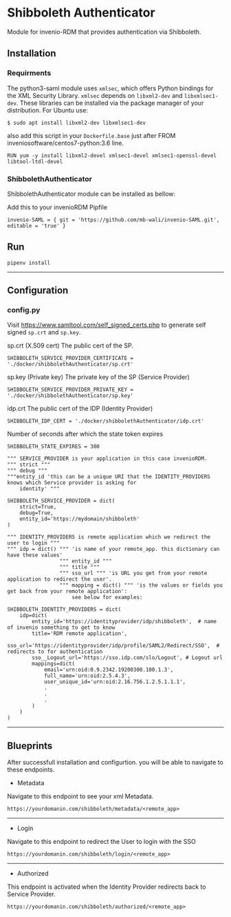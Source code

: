 # Shibboleth Authenticator
  Module for invenio-RDM that provides authentication via Shibboleth.
  
## Installation

### Requirments
The python3-saml module uses ```xmlsec```, which offers Python bindings for the XML Security Library. ```xmlsec``` depends on ```libxml2-dev``` and ```libxmlsec1-dev```. These libraries can be installed via the package manager of your distribution. For Ubuntu use:

```
$ sudo apt install libxml2-dev libxmlsec1-dev
```

also add this script in your ```Dockerfile.base``` just after FROM inveniosoftware/centos7-python:3.6 line.

```
RUN yum -y install libxml2-devel xmlsec1-devel xmlsec1-openssl-devel libtool-ltdl-devel
```

### ShibbolethAuthenticator

ShibbolethAuthenticator module can be installed as bellow:

Add this to your invenioRDM Pipfile

```
invenio-SAML = { git = 'https://github.com/mb-wali/invenio-SAML.git', editable = 'true' }
```

## Run
```
pipenv install
```
---

## Configuration

### config.py

Visit <https://www.samltool.com/self_signed_certs.php> to generate self signed ```sp.crt``` and ```sp.key```.

sp.crt (X.509 cert) The public cert of the SP. 
```
SHIBBOLETH_SERVICE_PROVIDER_CERTIFICATE = './docker/shibbolethAuthenticator/sp.crt'
```

sp.key (Private key) The private key of the SP (Service Provider)
```
SHIBBOLETH_SERVICE_PROVIDER_PRIVATE_KEY = './docker/shibbolethAuthenticator/sp.key'
```

idp.crt The public cert of the IDP (Identity Provider)
```
SHIBBOLETH_IDP_CERT = './docker/shibbolethAuthenticator/idp.crt'
```

Number of seconds after which the state token expires
```
SHIBBOLETH_STATE_EXPIRES = 300
```

```
""" SERVICE_PROVIDER is your application in this case invenioRDM.
""" strict """
""" debug """
"""entity_id 'this can be a unique URI that the IDENTITY_PROVIDERS knows which Service provider is asking for
    identity' """
    
SHIBBOLETH_SERVICE_PROVIDER = dict(
    strict=True,
    debug=True,
    entity_id='https://mydomain/shibboleth'
)
```


```
""" IDENTITY_PROVIDERS is remote application which we redirect the user to login """
""" idp = dict() """ 'is name of your remote_app. this dictionary can have these values' 
                 """ entity_id """ 
                 """ title """ 
                 """ sso_url """ 'is URL you get from your remote application to redirect the user'.
                 """ mapping = dict() """ 'is the values or fields you get back from your remote application':
                     see below for examples:
                     
SHIBBOLETH_IDENTITY_PROVIDERS = dict(
    idp=dict(
        entity_id='https://identityprovider/idp/shibboleth',  # name of invenio something to get to know
        title='RDM remote application',
        sso_url='https://identityprovider/idp/profile/SAML2/Redirect/SSO',  # redirects to for authentication
        sso__Logout_url='https://sso.idp.com/slo/Logout', # Logout url 
        mappings=dict(
            email='urn:oid:0.9.2342.19200300.100.1.3',
            full_name='urn:oid:2.5.4.3',
            user_unique_id='urn:oid:2.16.756.1.2.5.1.1.1',
            .
            .
            .
        )
    )
)
```
---

## Blueprints
After successfull installation and configurtion.
you will be able to navigate to these endpoints.

* Metadata

Navigate to this endpoint to see your xml Metadata.
  ```
  https://yourdomanin.com/shibboleth/metadata/<remote_app>
  ```
---

* Login

Navigate to this endpoint to redirect the User to login with the SSO
  ```
  https://yourdomanin.com/shibboleth/login/<remote_app>
  ```
---

* Authorized

This endpoint is activated when the Identity Provider redirects back to Service Provider.

  ```
  https://yourdomanin.com/shibboleth/authorized/<remote_app>
  ```
